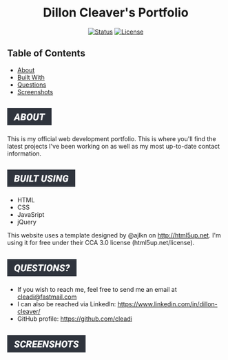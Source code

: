 <h1 align="center">Dillon Cleaver's Portfolio</h1>

<div align="center">

[![Status](https://img.shields.io/badge/status-active-success.svg)]()
[![License](https://img.shields.io/badge/license-MIT-blue.svg)](/LICENSE)

</div>

## Table of Contents

- [About](#about)
- [Built With](#built_using)
- [Questions](#questions)
- [Screenshots](#screenshots)

## <a href="#readme-badge"><img id="about" src="https://github.com/teamjuli0/readme-badges/blob/main/themes/clean-dark/menu-categories/about.png?raw=true" style="height: 40px"></a>

This is my official web development portfolio. This is where you'll find the latest projects I've been working on as well as my most up-to-date contact information.

## <a href="#readme-badge"><img id="built_using" src="https://github.com/teamjuli0/readme-badges/blob/main/themes/clean-dark/menu-categories/built-using.png?raw=true" style="height: 40px"></a>

- HTML
- CSS
- JavaSript
- jQuery

This website uses a template designed by @ajlkn on http://html5up.net. I'm using it for free under their CCA 3.0 license (html5up.net/license).

## <a href="#readme-badge"><img id="questions" src="https://github.com/teamjuli0/readme-badges/blob/main/themes/clean-dark/menu-categories/questions-alt.png?raw=true" style="height: 40px"></a>

- If you wish to reach me, feel free to send me an email at cleadi@fastmail.com
- I can also be reached via LinkedIn: https://www.linkedin.com/in/dillon-cleaver/
- GitHub profile: https://github.com/cleadi

## <a href="#readme-badge"><img id="screenshots" src="https://github.com/teamjuli0/readme-badges/blob/main/themes/clean-dark/menu-categories/screenshots.png?raw=true" style="height: 40px"></a>

<!-- ![budget-tracker-screenshot](public/assets/images/budget-tracker-screenshot.jpg) -->